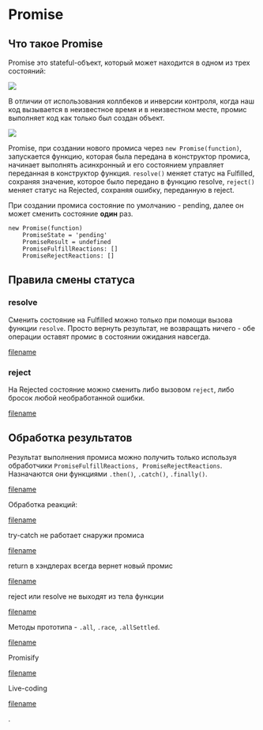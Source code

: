 # Promise

## Что такое Promise

Promise это stateful-объект, который может находится в одном из трех состояний:

![](https://learn.javascript.ru/article/promise/promiseInit.png)

В отличии от использования коллбеков и инверсии контроля, когда наш код вызывается в неизвестное время и в неизвестном месте, промис выполняет код как только был создан объект.

![](https://sun9-68.userapi.com/c858124/v858124604/1a33e5/qh56xFEX-F0.jpg)

Promise, при создании нового промиса через `new Promise(function)`, запускается функцию, которая была передана в конструктор промиса, начинает выполнять асинхронный и его состоянием управляет переданная в конструктор функция. `resolve()` меняет статус на Fulfilled, сохраняя значение, которое было передано в функцию resolve, `reject()` меняет статус на Rejected, сохраняя ошибку, переданную в reject.

При создании промиса состояние по умолчанию - pending, далее он может сменить состояние **один** раз.

```
new Promise(function)
    PromiseState = 'pending'
    PromiseResult = undefined
    PromiseFulfillReactions: []
    PromiseRejectReactions: []
```

## Правила смены статуса

### resolve
Сменить состояние на Fulfilled можно только при помощи вызова функции `resolve`. Просто вернуть результат, не возвращать ничего - обе операции оставят промис в состоянии ожидания навсегда.

[filename](promise.js ':include :type=code :fragment=ruleResolve')

### reject
На Rejected состояние можно сменить либо вызовом `reject`, либо бросок любой необработанной ошибки. 

[filename](promise.js ':include :type=code :fragment=ruleReject')

## Обработка результатов

Результат выполнения промиса можно получить только используя обработчики `PromiseFulfillReactions, PromiseRejectReactions`. Назначаются они функциями `.then()`, `.catch()`, `.finally()`. 

[filename](promise.js ':include :type=code :fragment=then')



Обработка реакций:

[filename](promise.js ':include :type=code :fragment=synt')



try-catch не работает снаружи промиса

[filename](promise.js ':include :type=code :fragment=try')

return в хэндлерах всегда вернет новый промис

[filename](promise.js ':include :type=code :fragment=chain')

reject или resolve не выходят из тела функции

[filename](promise.js ':include :type=code :fragment=noreturn')

Методы прототипа - `.all`, `.race`, `.allSettled`.

[filename](promise.js ':include :type=code :fragment=all')

Promisify

[filename](promise.js ':include :type=code :fragment=promisify')

Live-coding

[filename](livecoding.js)

.

